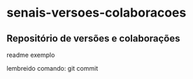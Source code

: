 # senais-versoes-colaboracoes
## Repositório de versões e colaborações

readme exemplo

lembreido comando: git commit